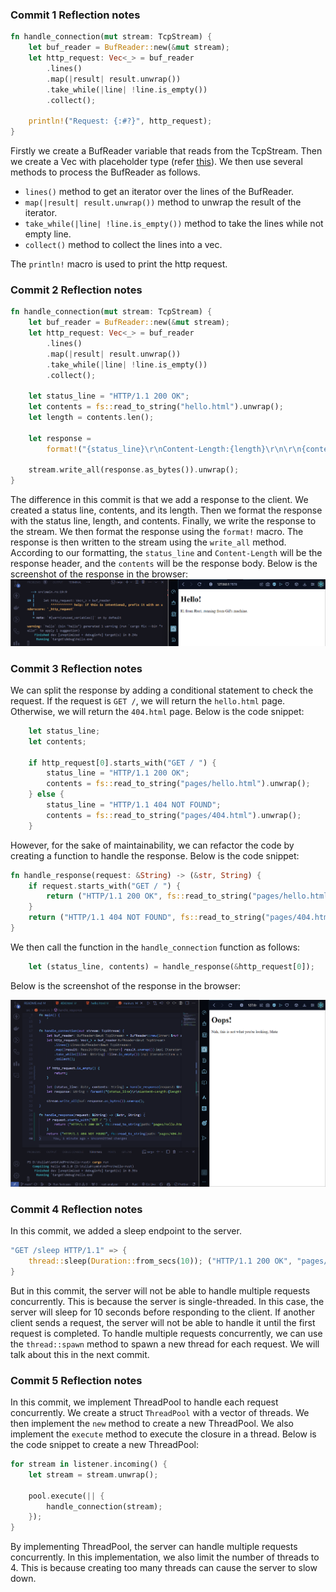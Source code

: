 ###  Commit 1 Reflection notes

```rust
fn handle_connection(mut stream: TcpStream) {
    let buf_reader = BufReader::new(&mut stream);
    let http_request: Vec<_> = buf_reader
        .lines()
        .map(|result| result.unwrap())
        .take_while(|line| !line.is_empty())
        .collect();

    println!("Request: {:#?}", http_request);
}
```

Firstly we create a BufReader variable that reads from the TcpStream. Then we create a Vec with placeholder type (refer [this](https://stackoverflow.com/questions/34363984/what-is-vec)). We then use several methods to process the BufReader as follows.
- `lines()` method to get an iterator over the lines of the BufReader.
- `map(|result| result.unwrap())` method to unwrap the result of the iterator.
- `take_while(|line| !line.is_empty())` method to take the lines while not empty line.
- `collect()` method to collect the lines into a vec.

The `println!` macro is used to print the http request.

### Commit 2 Reflection notes

```rust
fn handle_connection(mut stream: TcpStream) {
    let buf_reader = BufReader::new(&mut stream);
    let http_request: Vec<_> = buf_reader
        .lines()
        .map(|result| result.unwrap())
        .take_while(|line| !line.is_empty())
        .collect();

    let status_line = "HTTP/1.1 200 OK";
    let contents = fs::read_to_string("hello.html").unwrap();
    let length = contents.len();

    let response =
        format!("{status_line}\r\nContent-Length:{length}\r\n\r\n{contents}");
    
    stream.write_all(response.as_bytes()).unwrap();
}
```

The difference in this commit is that we add a response to the client. We created a status line, contents, and its length. Then we format the response with the status line, length, and contents. Finally, we write the response to the stream. We then format the response using the `format!` macro. The response is then written to the stream using the `write_all` method. According to our formatting, the `status_line` and `Content-Length` will be the response header, and the `contents` will be the response body. Below is the screenshot of the response in the browser:
![commit2](/public/commit2.png)

### Commit 3 Reflection notes

We can split the response by adding a conditional statement to check the request. If the request is `GET /`, we will return the `hello.html` page. Otherwise, we will return the `404.html` page. Below is the code snippet:

```rust
    let status_line;
    let contents;

    if http_request[0].starts_with("GET / ") {
        status_line = "HTTP/1.1 200 OK";
        contents = fs::read_to_string("pages/hello.html").unwrap();
    } else {
        status_line = "HTTP/1.1 404 NOT FOUND";
        contents = fs::read_to_string("pages/404.html").unwrap();
    }
```

However, for the sake of maintainability, we can refactor the code by creating a function to handle the response. Below is the code snippet:

```rust
fn handle_response(request: &String) -> (&str, String) {
    if request.starts_with("GET / ") {
        return ("HTTP/1.1 200 OK", fs::read_to_string("pages/hello.html").unwrap());
    }
    return ("HTTP/1.1 404 NOT FOUND", fs::read_to_string("pages/404.html").unwrap());
}
```

We then call the function in the `handle_connection` function as follows:

```rust
    let (status_line, contents) = handle_response(&http_request[0]);
```

Below is the screenshot of the response in the browser:

![commit3](/public/commit3.png)

### Commit 4 Reflection notes

In this commit, we added a sleep endpoint to the server.

```rust
"GET /sleep HTTP/1.1" => {
    thread::sleep(Duration::from_secs(10)); ("HTTP/1.1 200 OK", "pages/hello.html") 
}
```

But in this commit, the server will not be able to handle multiple requests concurrently. This is because the server is single-threaded. In this case, the server will sleep for 10 seconds before responding to the client. If another client sends a request, the server will not be able to handle it until the first request is completed. To handle multiple requests concurrently, we can use the `thread::spawn` method to spawn a new thread for each request. We will talk about this in the next commit.

### Commit 5 Reflection notes

In this commit, we implement ThreadPool to handle each request concurrently. We create a struct `ThreadPool` with a vector of threads. We then implement the `new` method to create a new ThreadPool. We also implement the `execute` method to execute the closure in a thread. Below is the code snippet to create a new ThreadPool:

```rust
for stream in listener.incoming() {
    let stream = stream.unwrap();

    pool.execute(|| {
        handle_connection(stream);
    });
}
```

By implementing ThreadPool, the server can handle multiple requests concurrently. In this implementation, we also limit the number of threads to 4. This is because creating too many threads can cause the server to slow down.